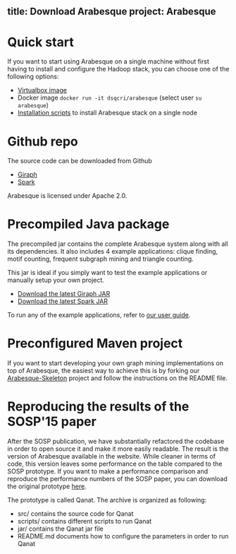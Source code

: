 title: Download Arabesque
project: Arabesque
---

# Quick start

If you want to start using Arabesque on a single machine without first having to install and configure the Hadoop stack, you can choose one of the following options:

* [Virtualbox image](https://qbox.qcri.org/s/Yfnxi9J3Bkkf1lH)
* Docker image `docker run -it dsqcri/arabesque` (select user `su arabesque`)
* [Installation scripts](https://qbox.qcri.org/s/HiSHoQ2YSPFrjet) to install Arabesque stack on a single node

# Github repo

The source code can be downloaded from Github
* [Giraph](https://github.com/qcri/Arabesque/tree/master)
* [Spark](https://github.com/qcri/Arabesque/tree/spark-2.0)

Arabesque is licensed under Apache 2.0.

# Precompiled Java package

The precompiled jar contains the complete Arabesque system along with all its dependencies. It also includes 4 example applications:
clique finding, motif counting, frequent subgraph mining and triangle counting.

This jar is ideal if you simply want to test the example applications or manually setup your own project.

* [Download the latest Giraph JAR](https://qbox.qcri.org/s/ZpA823NgPQqDzB8)
* [Download the latest Spark JAR](https://qbox.qcri.org/s/xvlvdDPGiEFYNjK)

To run any of the example applications, refer to [our user guide](user_guide.html#how-to-run-an-arabesque-job).

# Preconfigured Maven project

If you want to start developing your own graph mining implementations on top of Arabesque, the easiest way to achieve this is by forking our [Arabesque-Skeleton](https://github.com/qcri/Arabesque-Skeleton) project and follow the instructions on the README file.

# Reproducing the results of the SOSP'15 paper

After the SOSP publication, we have substantially refactored the codebase in order to open source it and make it more easily readable. The result is the version of Arabesque available in the website. While cleaner in terms of code, this version leaves some performance on the table compared to the SOSP prototype. If you want to make a performance comparison and reproduce the performance numbers of the SOSP paper, you can download the original prototype [here](https://www.dropbox.com/s/7utts0o2atotq6t/Qanat.zip?dl=0).

The prototype is called Qanat. The archive is organized as following:

* src/ contains the source code for Qanat
* scripts/ contains different scripts to run Qanat
* jar/ contains the Qanat jar file
* README.md documents how to configure the parameters in order to run Qanat
